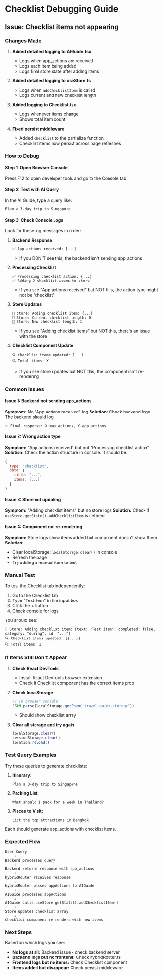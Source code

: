 # Checklist Debugging Guide

## Issue: Checklist items not appearing

### Changes Made

1. **Added detailed logging to AIGuide.tsx**
   - Logs when app_actions are received
   - Logs each item being added
   - Logs final store state after adding items

2. **Added detailed logging to useStore.ts**
   - Logs when `addChecklistItem` is called
   - Logs current and new checklist length

3. **Added logging to Checklist.tsx**
   - Logs whenever items change
   - Shows total item count

4. **Fixed persist middleware**
   - Added `checklist` to the partialize function
   - Checklist items now persist across page refreshes

### How to Debug

#### Step 1: Open Browser Console
Press F12 to open developer tools and go to the Console tab.

#### Step 2: Test with AI Query
In the AI Guide, type a query like:
```
Plan a 3-day trip to Singapore
```

#### Step 3: Check Console Logs
Look for these log messages in order:

1. **Backend Response**
   ```
   ✅ App actions received: [...]
   ```
   - If you DON'T see this, the backend isn't sending app_actions

2. **Processing Checklist**
   ```
   ✅ Processing checklist action: {...}
   ✅ Adding X checklist items to store
   ```
   - If you see "App actions received" but NOT this, the action type might not be 'checklist'

3. **Store Updates**
   ```
   🔄 Store: Adding checklist item: {...}
   🔄 Store: Current checklist length: 0
   🔄 Store: New checklist length: 1
   ```
   - If you see "Adding checklist items" but NOT this, there's an issue with the store

4. **Checklist Component Update**
   ```
   🔍 Checklist items updated: [...]
   🔍 Total items: X
   ```
   - If you see store updates but NOT this, the component isn't re-rendering

### Common Issues

#### Issue 1: Backend not sending app_actions
**Symptom:** No "App actions received" log
**Solution:** Check backend logs. The backend should log:
```
✨ Final response: X map actions, Y app actions
```

#### Issue 2: Wrong action type
**Symptom:** "App actions received" but not "Processing checklist action"
**Solution:** Check the action structure in console. It should be:
```javascript
{
  type: "checklist",
  data: {
    title: "...",
    items: [...]
  }
}
```

#### Issue 3: Store not updating
**Symptom:** "Adding checklist items" but no store logs
**Solution:** Check if `useStore.getState().addChecklistItem` is defined

#### Issue 4: Component not re-rendering
**Symptom:** Store logs show items added but component doesn't show them
**Solution:** 
- Clear localStorage: `localStorage.clear()` in console
- Refresh the page
- Try adding a manual item to test

### Manual Test
To test the Checklist tab independently:

1. Go to the Checklist tab
2. Type "Test item" in the input box
3. Click the + button
4. Check console for logs

You should see:
```
🔄 Store: Adding checklist item: {text: "Test item", completed: false, category: "during", id: "..."}
🔍 Checklist items updated: [{...}]
🔍 Total items: 1
```

### If Items Still Don't Appear

1. **Check React DevTools**
   - Install React DevTools browser extension
   - Check if Checklist component has the correct items prop

2. **Check localStorage**
   ```javascript
   // In browser console
   JSON.parse(localStorage.getItem('travel-guide-storage'))
   ```
   - Should show checklist array

3. **Clear all storage and try again**
   ```javascript
   localStorage.clear()
   sessionStorage.clear()
   location.reload()
   ```

### Test Query Examples

Try these queries to generate checklists:

1. **Itinerary:**
   ```
   Plan a 3-day trip to Singapore
   ```

2. **Packing List:**
   ```
   What should I pack for a week in Thailand?
   ```

3. **Places to Visit:**
   ```
   List the top attractions in Bangkok
   ```

Each should generate app_actions with checklist items.

### Expected Flow

```
User Query
    ↓
Backend processes query
    ↓
Backend returns response with app_actions
    ↓
hybridRouter receives response
    ↓
hybridRouter passes appActions to AIGuide
    ↓
AIGuide processes appActions
    ↓
AIGuide calls useStore.getState().addChecklistItem()
    ↓
Store updates checklist array
    ↓
Checklist component re-renders with new items
```

### Next Steps

Based on which logs you see:
- **No logs at all:** Backend issue - check backend server
- **Backend logs but no frontend:** Check hybridRouter.ts
- **Frontend logs but no items:** Check Checklist component
- **Items added but disappear:** Check persist middleware
